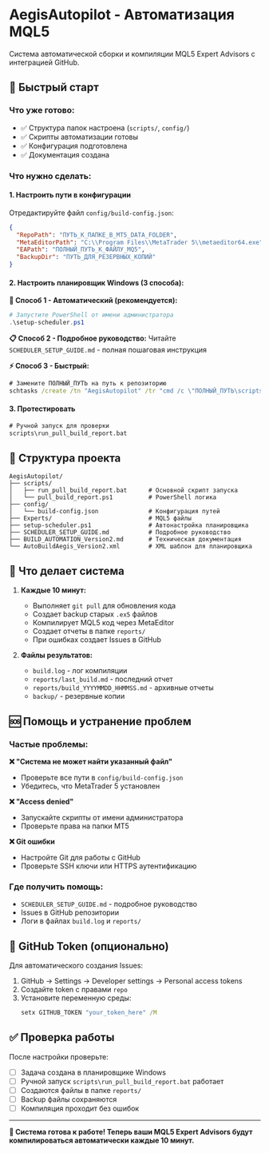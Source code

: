# AegisAutopilot - Автоматизация MQL5

Система автоматической сборки и компиляции MQL5 Expert Advisors с интеграцией GitHub.

## 🚀 Быстрый старт

### Что уже готово:
- ✅ Структура папок настроена (`scripts/`, `config/`)
- ✅ Скрипты автоматизации готовы
- ✅ Конфигурация подготовлена
- ✅ Документация создана

### Что нужно сделать:

#### 1. Настроить пути в конфигурации
Отредактируйте файл `config/build-config.json`:
```json
{
  "RepoPath": "ПУТЬ_К_ПАПКЕ_В_MT5_DATA_FOLDER",
  "MetaEditorPath": "C:\\Program Files\\MetaTrader 5\\metaeditor64.exe",
  "EAPath": "ПОЛНЫЙ_ПУТЬ_К_ФАЙЛУ_MQ5",
  "BackupDir": "ПУТЬ_ДЛЯ_РЕЗЕРВНЫХ_КОПИЙ"
}
```

#### 2. Настроить планировщик Windows (3 способа):

**🎯 Способ 1 - Автоматический (рекомендуется):**
```powershell
# Запустите PowerShell от имени администратора
.\setup-scheduler.ps1
```

**📋 Способ 2 - Подробное руководство:**
Читайте `SCHEDULER_SETUP_GUIDE.md` - полная пошаговая инструкция

**⚡ Способ 3 - Быстрый:**
```cmd
# Замените ПОЛНЫЙ_ПУТЬ на путь к репозиторию
schtasks /create /tn "AegisAutopilot" /tr "cmd /c \"ПОЛНЫЙ_ПУТЬ\scripts\run_pull_build_report.bat\"" /sc minute /mo 10 /ru SYSTEM /rl HIGHEST /f
```

#### 3. Протестировать
```cmd
# Ручной запуск для проверки
scripts\run_pull_build_report.bat
```

## 📁 Структура проекта

```
AegisAutopilot/
├── scripts/
│   ├── run_pull_build_report.bat      # Основной скрипт запуска
│   └── pull_build_report.ps1          # PowerShell логика
├── config/
│   └── build-config.json              # Конфигурация путей
├── Experts/                           # MQL5 файлы
├── setup-scheduler.ps1                # Автонастройка планировщика
├── SCHEDULER_SETUP_GUIDE.md           # Подробное руководство
├── BUILD_AUTOMATION_Version2.md       # Техническая документация
└── AutoBuildAegis_Version2.xml        # XML шаблон для планировщика
```

## 🔧 Что делает система

1. **Каждые 10 минут:**
   - Выполняет `git pull` для обновления кода
   - Создает backup старых `.ex5` файлов
   - Компилирует MQL5 код через MetaEditor
   - Создает отчеты в папке `reports/`
   - При ошибках создает Issues в GitHub

2. **Файлы результатов:**
   - `build.log` - лог компиляции
   - `reports/last_build.md` - последний отчет
   - `reports/build_YYYYMMDD_HHMMSS.md` - архивные отчеты
   - `backup/` - резервные копии

## 🆘 Помощь и устранение проблем

### Частые проблемы:

**❌ "Система не может найти указанный файл"**
- Проверьте все пути в `config/build-config.json`
- Убедитесь, что MetaTrader 5 установлен

**❌ "Access denied"**
- Запускайте скрипты от имени администратора
- Проверьте права на папки MT5

**❌ Git ошибки**
- Настройте Git для работы с GitHub
- Проверьте SSH ключи или HTTPS аутентификацию

### Где получить помощь:
- `SCHEDULER_SETUP_GUIDE.md` - подробное руководство
- Issues в GitHub репозитории
- Логи в файлах `build.log` и `reports/`

## 🔑 GitHub Token (опционально)

Для автоматического создания Issues:
1. GitHub → Settings → Developer settings → Personal access tokens
2. Создайте token с правами `repo`
3. Установите переменную среды:
   ```cmd
   setx GITHUB_TOKEN "your_token_here" /M
   ```

## ✅ Проверка работы

После настройки проверьте:
- [ ] Задача создана в планировщике Windows
- [ ] Ручной запуск `scripts\run_pull_build_report.bat` работает
- [ ] Создаются файлы в папке `reports/`
- [ ] Backup файлы сохраняются
- [ ] Компиляция проходит без ошибок

---

**🎯 Система готова к работе! Теперь ваши MQL5 Expert Advisors будут компилироваться автоматически каждые 10 минут.**